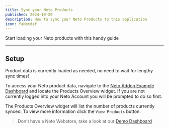 ```yaml
---
title: Sync your Neto Products
published: 2024-10-20
description: How to sync your Neto Products to this application
icon: faNotdef
---
```


Start loading your Neto products with this handy guide

---

## Setup

Product data is currently loaded as needed, no need to wait for lengthy sync times!

To access your Neto product data, navigate to the [Neto Addon Example Dashboard](/dashboard) and locate the Products Overview widget. If you are not currently logged into your Neto Account you will be prompted to do so first.

The Products Overview widget will list the number of products currently synced. To view more information click the `View Products` button.

> Don't have a Neto Webstore, take a look at our [Demo Dashboard](/demo)
